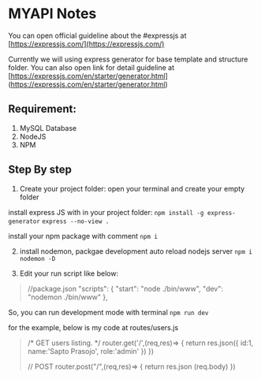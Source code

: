 # MYAPI Notes

You can open official guideline about the #expressjs at [https://expressjs.com/](https://expressjs.com/) 

Currently we will using express generator for base template and structure folder. You can also open link for detail guideline at [https://expressjs.com/en/starter/generator.html] (https://expressjs.com/en/starter/generator.html)

## Requirement:
1. MySQL Database
2. NodeJS
3. NPM


## Step By step

1. Create your project folder: open your terminal and create your empty folder

install express JS with in your project folder:
`npm install -g express-generator`
`express --no-view .`

install your npm package with comment
`npm i`

2. install nodemon, packgae development auto reload nodejs server
`npm i nodemon -D`

3. Edit your run script like below:

<blockquote>
//package.json
  "scripts": {
    "start": "node ./bin/www",
    "dev": "nodemon ./bin/www"
  },
</blockquote>

So, you can run development mode with terminal `npm run dev`

for the example, below is my code at routes/users.js

<blockquote>
/* GET users listing. */
router.get('/',(req,res)=> {
  return res.json({
    id:1,
    name:'Sapto Prasojo',
    role:'admin'
  })
})

// POST
router.post("/",(req,res)=> {
  return res.json (req.body)
})
</blockquote>

